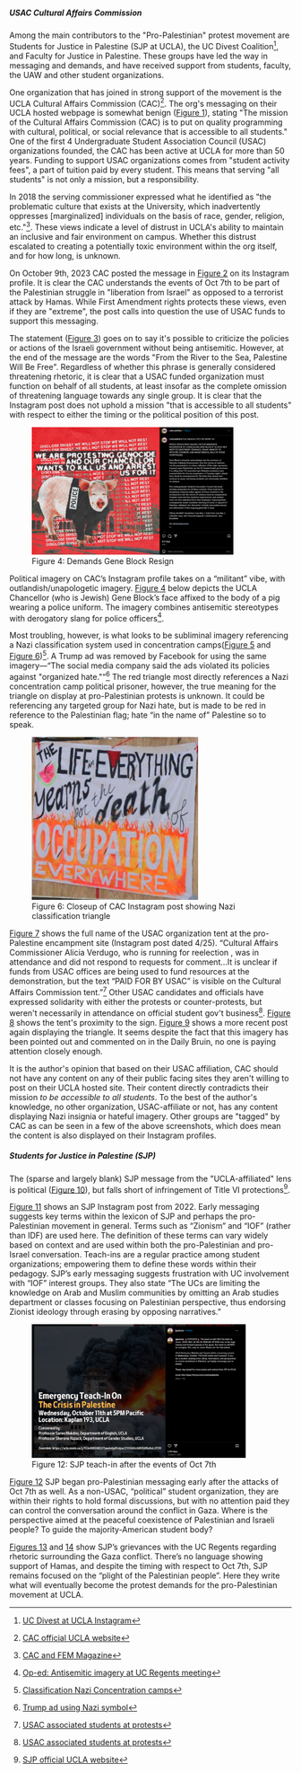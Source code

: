 
##### USAC Cultural Affairs Commission

Among the main contributors to the "Pro-Palestinian" protest movement are Students for Justice in Palestine (SJP at UCLA), 
the UC Divest Coalition[^44], and Faculty for Justice in Palestine. These groups have led the way in messaging and demands, 
and have received support from students, faculty, the UAW and other student organizations.
 
One organization that has joined in strong support of the movement is the UCLA Cultural Affairs Commission (CAC)[^45]. 
The org's messaging on their UCLA hosted webpage is somewhat benign ([Figure 1](##fig:cac-org-website)), stating 
"The mission of the Cultural Affairs Commission (CAC) is to put on quality programming with cultural, political, or 
social relevance that is accessible to all students." One of the first 4 Undergraduate Student Association Council (USAC) 
organizations founded, the CAC has been active at UCLA for more than 50 years. Funding to support USAC organizations comes from 
"student activity fees", a part of tuition paid by every student. This means that serving "all students" is not only a mission, 
but a responsibility. 

In 2018 the serving commissioner expressed what he identified as "the problematic culture that exists at the University, which inadvertently 
oppresses [marginalized] individuals on the basis of race, gender, religion, etc."[^49]. These views indicate a level of distrust in UCLA's ability 
to maintain an inclusive and fair environment on campus. Whether this distrust escalated to creating a potentially toxic environment within the org 
itself, and for how long, is unknown.

On October 9th, 2023 CAC posted the message in [Figure 2](##fig:cac-instagram-post-1) on its Instagram profile. 
It is clear the CAC understands the events of Oct 7th to be part of the Palestinian struggle in "liberation from Israel" as
opposed to a terrorist attack by Hamas. While First Amendment rights protects these views, even if they are "extreme", the 
post calls into question the use of USAC funds to support this messaging. 

The statement ([Figure 3](##fig:cac-instagram-post-2)) goes on to say it's possible to criticize the policies or actions of the Israeli government 
without being antisemitic. However, at the end of the message are the words "From the River to the Sea, Palestine Will Be Free". Regardless of whether
this phrase is generally considered threatening rhetoric, it is clear that a USAC funded organization must function on behalf of all students, at least
insofar as the complete omission of threatening language towards any single group. It is clear 
that the Instagram post does not uphold a mission "that is accessible to all students" with respect to either the timing or the political position of this post. 

<figure id="fig:CAC-block-resign">
  <a href="https://www.instagram.com/p/C6sht0ROgJk/">
    <img src="/images/2024-05-20/early-messaging/cac-pig-insta.png" 
     alt="CAC Block Resignation" style="width: 85%; height: auto;">
  </a>
  <figcaption>
    Figure 4: Demands Gene Block Resign
  </figcaption>
</figure>

Political imagery on CAC’s Instagram profile takes on a “militant” vibe, with outlandish/unapologetic imagery. [Figure 4](##fig:CAC-block-resign) below depicts 
the UCLA Chancellor (who is Jewish) Gene Block’s face affixed to the body of a pig wearing a police uniform. The imagery combines antisemitic stereotypes 
with derogatory slang for police officers[^46].

Most troubling, however, is what looks to be subliminal imagery referencing a Nazi classification system used in concentration camps([Figure 5](##fig:cac-tent-propoganda-1) and 
[Figure 6](##fig:cac-tent-propoganda-2))[^50]. A Trump ad was removed by Facebook for using the same imagery—“The social media company said the ads violated its policies against "organized hate."“[^47] The red triangle most directly
references a Nazi concentration camp political prisoner, however, the true meaning for the triangle on display at pro-Palestinian protests is unknown. It 
could be referencing any targeted group for Nazi hate, but is made to be red in reference to the Palestinian flag; hate “in the name of” Palestine so to speak. 

<figure id="fig:cac-tent-propoganda-2">
  <a href="https://www.instagram.com/p/C6M4IM1v3LI/?hl=en&img_index=2">
    <img src="/images/2024-05-20/early-messaging/sjpandcac2-closeup.png" 
     alt="CAC Instagram post part 2" style="width: 70%; height: auto;">
  </a>
  <figcaption>
    Figure 6: Closeup of CAC Instagram post showing Nazi classification triangle
  </figcaption>
</figure>

[Figure 7](##fig:cac-tent-propoganda-3) shows the full name of the USAC organization  tent at the pro-Palestine encampment site (Instagram post dated 4/25). “Cultural Affairs Commissioner Alicia Verdugo, 
who is running for reelection , was in attendance and did not  respond to requests for comment…It is unclear if funds from USAC offices are being used to fund resources at the demonstration, but the 
text “PAID FOR BY USAC” is visible on the Cultural Affairs Commission tent.”[^48] Other USAC candidates and officials have expressed solidarity with either the protests or counter-protests, but 
weren't necessarily in attendance on official student gov't business[^48]. [Figure 8](##fig:cac-tent-propaganda-4) shows the tent's proximity to the sign. [Figure 9](##fig:cac-nakba-day) shows a more recent post 
again displaying the triangle. It seems despite the fact that this imagery has been pointed out and commented on in the Daily Bruin, no one is paying attention closely enough. 
 
It is the author's opinion that based on their USAC affiliation, CAC should not have any content on any of their public facing sites they aren't willing to post on their UCLA hosted site. Their 
content directly contradicts their mission *to be accessible to all students*. To the best of the author's knowledge, no other organization, USAC-affiliate or not, has any content displaying Nazi insignia or hateful imagery. 
Other groups are "tagged" by CAC as can be seen in a few of the above screenshots, which does mean the content is also displayed on their Instagram profiles. 

##### Students for Justice in Palestine (SJP)

The (sparse and largely blank) SJP message from the "UCLA-affiliated" lens is political ([Figure 10](##fig:sjp-org-website-UCLA)), but falls short of infringement of Title VI protections[^51]. 


[Figure 11](##fig:sjp-insta-early) shows an SJP Instagram post from 2022. Early messaging suggests key terms within the lexicon of SJP and perhaps the pro-Palestinian movement in general. Terms such as “Zionism” 
and “IOF” (rather than IDF) are used here. The definition of these terms can vary widely based on context and are used within both the pro-Palestinian and pro-Israel conversation. Teach-ins are a regular practice 
among student organizations; empowering them to define these words within their pedagogy. SJP’s early messaging suggests frustration with UC involvement with “IOF” interest groups. They also state “The UCs are limiting 
the knowledge on Arab and Muslim communities by omitting an Arab studies department or classes focusing on Palestinian perspective, thus endorsing Zionist ideology through erasing by opposing narratives.”

<figure id="fig:sjp-insta-teach-in">
  <a href="https://www.instagram.com/p/CyMXtjEy11s/?hl=en">
    <img src="/images/2024-05-20/early-messaging/sjp-teach-in.png" 
     alt="SJP Instagram post regarding Oct 7th events" style="width: 90%; height: auto;">
  </a>
  <figcaption>
    Figure 12: SJP teach-in after the events of Oct 7th
  </figcaption>
</figure>

[Figure 12](##fig:sjp-insta-teach-in) SJP began pro-Palestinian messaging early after the attacks of Oct 7th as well. As a non-USAC, “political” student organization, they are within their rights to hold formal discussions, 
but with no attention paid they can control the conversation around the conflict in Gaza. Where is the perspective aimed at the peaceful coexistence of Palestinian and Israeli people? To guide 
the majority-American student body? 

[Figures 13](##fig:sjp-insta-letter-regents-1) and [14](##fig:sjp-insta-letter-regents-2) show SJP’s grievances with the UC Regents regarding rhetoric surrounding the Gaza conflict. There’s no language showing support of Hamas, and 
despite the timing with respect to Oct 7th, SJP remains focused on the “plight of the Palestinian people”. Here they write what will eventually become the protest demands for the pro-Palestinian movement at UCLA. 


[^44]:[UC Divest at UCLA Instagram](https://www.instagram.com/ucladivest/)
[^45]:[CAC official UCLA website](https://community.ucla.edu/studentorg/623)
[^46]:[Op-ed: Antisemitic imagery at UC Regents meeting](https://dailybruin.com/2024/04/02/op-ed-antisemitic-imagery-at-uc-regents-meeting-protest-threatens-campus-discourse)
[^47]:[Trump ad using Nazi symbol](https://www.cbsnews.com/news/facebook-removes-trump-campaign-ads-nazi-concentration-camp-symbol/)
[^48]:[USAC associated students at protests](https://dailybruin.com/2024/04/29/candidates-in-upcoming-usac-elections-participate-in-solidarity-encampment)
[^49]:[CAC and FEM Magazine](https://femmagazine.com/cultural-affairs-commission-year-in-review/)
[^50]:[Classification Nazi Concentration camps](https://encyclopedia.ushmm.org/content/en/article/classification-system-in-nazi-concentration-camps)
[^51]: [SJP official UCLA website](https://community.ucla.edu/studentorg/90)